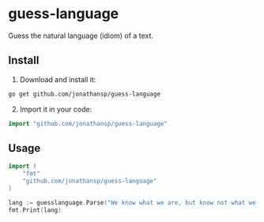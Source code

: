 # guess-language
Guess the natural language (idiom) of a text.


## Install
1. Download and install it:

```sh
go get github.com/jonathansp/guess-language
```
2. Import it in your code:

```go
import "github.com/jonathansp/guess-language"
```

## Usage
```go
import (
    "fmt"
	"github.com/jonathansp/guess-language"
)

lang := guesslanguage.Parse("We know what we are, but know not what we may be.")
fmt.Print(lang)

```
